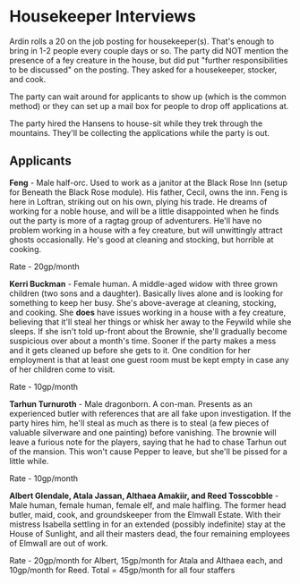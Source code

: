 # Housekeeper Interviews
Ardin rolls a 20 on the job posting for housekeeper(s). That's enough to bring in 1-2 people every couple days or so. The party did NOT mention the presence of a fey creature in the house, but did put "further responsibilities to be discussed" on the posting. They asked for a housekeeper, stocker, and cook.

The party can wait around for applicants to show up (which is the common method) or they can set up a mail box for people to drop off applications at.

The party hired the Hansens to house-sit while they trek through the mountains. They'll be collecting the applications while the party is out.

## Applicants
**Feng** - Male half-orc. Used to work as a janitor at the Black Rose Inn (setup for Beneath the Black Rose module). His father, Cecil, owns the inn. Feng is here in Loftran, striking out on his own, plying his trade. He dreams of working for a noble house, and will be a little disappointed when he finds out the party is more of a ragtag group of adventurers. He'll have no problem working in a house with a fey creature, but will unwittingly attract ghosts occasionally. He's good at cleaning and stocking, but horrible at cooking.

Rate - 20gp/month

**Kerri Buckman** - Female human. A middle-aged widow with three grown children (two sons and a daughter). Basically lives alone and is looking for something to keep her busy. She's above-average at cleaning, stocking, and cooking. She **does** have issues working in a house with a fey creature, believing that it'll steal her things or whisk her away to the Feywild while she sleeps. If she isn't told up-front about the Brownie, she'll gradually become suspicious over about a month's time. Sooner if the party makes a mess and it gets cleaned up before she gets to it. One condition for her employment is that at least one guest room must be kept empty in case any of her children come to visit.

Rate - 10gp/month

**Tarhun Turnuroth** - Male dragonborn. A con-man. Presents as an experienced butler with references that are all fake upon investigation. If the party hires him, he'll steal as much as there is to steal (a few pieces of valuable silverware and one painting) before vanishing. The brownie will leave a furious note for the players, saying that he had to chase Tarhun out of the mansion. This won't cause Pepper to leave, but she'll be pissed for a little while.

Rate - 10gp/month

**Albert Glendale, Atala Jassan, Althaea Amakiir, and Reed Tosscobble** - Male human, female human, female elf, and male halfling. The former head butler, maid, cook, and groundskeeper from the Elmwall Estate. With their mistress Isabella settling in for an extended (possibly indefinite) stay at the House of Sunlight, and all their masters dead, the four remaining employees of Elmwall are out of work.

Rate - 20gp/month for Albert, 15gp/month for Atala and Althaea each, and 10gp/month for Reed. Total = 45gp/month for all four staffers
